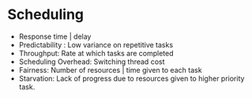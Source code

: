 # Scheduling 

- Response time | delay 
- Predictability : Low variance on repetitive tasks 
- Throughput: Rate at which tasks are completed 
- Scheduling Overhead: Switching thread cost
- Fairness: Number of resources | time given to each task 
- Starvation: Lack of progress due to resources given to higher priority task.  

